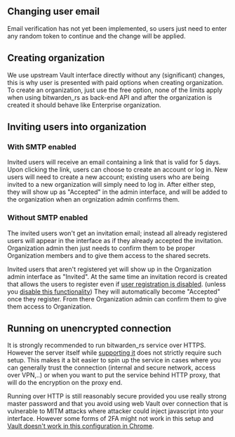 ## Changing user email

Email verification has not yet been implemented, so users just need to enter any random token to continue and the change will be applied.

## Creating organization

We use upstream Vault interface directly without any (significant) changes, this is why user is presented with paid options when creating organization. To create an organization, just use the free option, none of the limits apply when using bitwarden_rs as back-end API and after the organization is created it should behave like Enterprise organization.

## Inviting users into organization

### With SMTP enabled

Invited users will receive an email containing a link that is valid for 5 days. Upon clicking the link, users can choose to create an account or log in. New users will need to create a new account; existing users who are being invited to a new organization will simply need to log in. After either step, they will show up as "Accepted" in the admin interface, and will be added to the organization when an orgnization admin confirms them.

### Without SMTP enabled

The invited users won't get an invitation email; instead all already registered users will appear in the interface as if they already accepted the invitation. Organization admin then just needs to confirm them to be proper Organization members and to give them access to the shared secrets.

Invited users that aren't registered yet will show up in the Organization admin interface as "Invited". At the same time an invitation record is created that allows the users to register even if [user registration is disabled](#disable-registration-of-new-users). (unless you [disable this functionality](#disable-invitations)) They will automatically become "Accepted" once they register. From there Organization admin can confirm them to give them access to Organization.

## Running on unencrypted connection

It is strongly recommended to run bitwarden_rs service over HTTPS. However the server itself while [supporting it](#enabling-https) does not strictly require such setup. This makes it a bit easier to spin up the service in cases where you can generally trust the connection (internal and secure network, access over VPN,..) or when you want to put the service behind HTTP proxy, that will do the encryption on the proxy end.

Running over HTTP is still reasonably secure provided you use really strong master password and that you avoid using web Vault over connection that is vulnerable to MITM attacks where attacker could inject javascript into your interface. However some forms of 2FA might not work in this setup and [Vault doesn't work in this configuration in Chrome](https://github.com/bitwarden/web/issues/254).